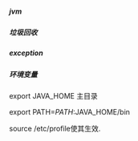 ##### jvm

##### 垃圾回收

##### exception

##### 环境变量

export JAVA_HOME 主目录

export PATH=$PATH:$JAVA_HOME/bin

source /etc/profile使其生效.